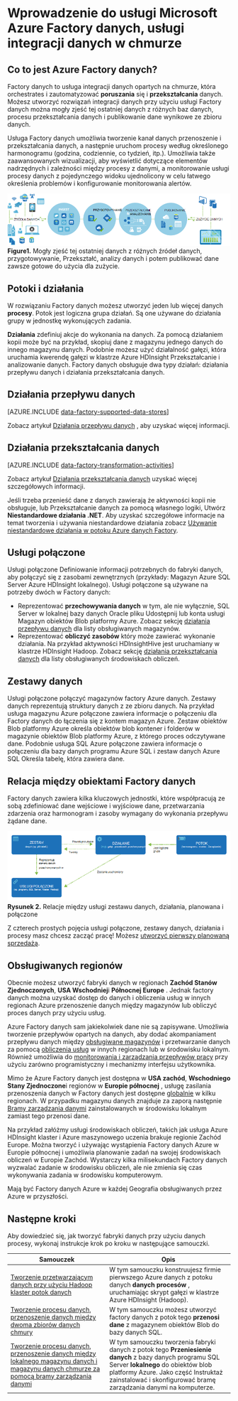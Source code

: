 <properties 
    pageTitle="Wprowadzenie do danych fabryki, usługi integracji danych | Microsoft Azure" 
    description="Dowiedz się, co to jest Azure danych Factory: usługi integracji danych w chmurze orchestrates i zautomatyzowanie przepływu i przekształcania danych." 
    keywords="Integracja danych integracji danych w chmurze, co to jest azure danych factory"
    services="data-factory" 
    documentationCenter="" 
    authors="sharonlo101" 
    manager="jhubbard" 
    editor="monicar"/>

<tags 
    ms.service="data-factory" 
    ms.workload="data-services" 
    ms.tgt_pltfrm="na" 
    ms.devlang="na" 
    ms.topic="get-started-article" 
    ms.date="09/22/2016" 
    ms.author="shlo"/>

# <a name="introduction-to-azure-data-factory-service-a-data-integration-service-in-the-cloud"></a>Wprowadzenie do usługi Microsoft Azure Factory danych, usługi integracji danych w chmurze

## <a name="what-is-azure-data-factory"></a>Co to jest Azure Factory danych? 
Factory danych to usługa integracji danych opartych na chmurze, która orchestrates i zautomatyzować **poruszania** się i **przekształcania** danych. Możesz utworzyć rozwiązań integracji danych przy użyciu usługi Factory danych można mogły zjeść tej ostatniej danych z różnych baz danych, procesu przekształcania danych i publikowanie dane wynikowe ze zbioru danych. 

Usługa Factory danych umożliwia tworzenie kanał danych przenoszenie i przekształcania danych, a następnie uruchom procesy według określonego harmonogramu (godzina, codziennie, co tydzień, itp.). Umożliwia także zaawansowanych wizualizacji, aby wyświetlić dotyczące elementów nadrzędnych i zależności między procesy z danymi, a monitorowanie usługi procesy danych z pojedynczego widoku ujednolicony w celu łatwego określenia problemów i konfigurowanie monitorowania alertów.

![Diagram: Omówienie Factory danych, usługi integracji danych](./media/data-factory-introduction/what-is-azure-data-factory.png)
**Figure1.** Mogły zjeść tej ostatniej danych z różnych źródeł danych, przygotowywanie, Przekształć, analizy danych i potem publikować dane zawsze gotowe do użycia dla zużycie.

## <a name="pipelines-and-activities"></a>Potoki i działania
W rozwiązaniu Factory danych możesz utworzyć jeden lub więcej danych **procesy**. Potok jest logiczna grupa działań. Są one używane do działania grupy w jednostkę wykonujących zadania. 

**Działania** zdefiniuj akcje do wykonania na danych. Za pomocą działaniem kopii może być na przykład, skopiuj dane z magazynu jednego danych do innego magazynu danych. Podobnie możesz użyć działalność gałęzi, która uruchamia kwerendę gałęzi w klastrze Azure HDInsight Przekształcanie i analizowanie danych. Factory danych obsługuje dwa typy działań: działania przepływu danych i działania przekształcania danych. 
  
## <a name="data-movement-activities"></a>Działania przepływu danych 
[AZURE.INCLUDE [data-factory-supported-data-stores](../../includes/data-factory-supported-data-stores.md)]

Zobacz artykuł [Działania przepływu danych](data-factory-data-movement-activities.md) , aby uzyskać więcej informacji. 

## <a name="data-transformation-activities"></a>Działania przekształcania danych
[AZURE.INCLUDE [data-factory-transformation-activities](../../includes/data-factory-transformation-activities.md)]

Zobacz artykuł [Działania przekształcania danych](data-factory-data-transformation-activities.md) uzyskać więcej szczegółowych informacji.

Jeśli trzeba przenieść dane z danych zawierają że aktywności kopii nie obsługuje, lub Przekształcanie danych za pomocą własnego logiki, Utwórz **Niestandardowe działania .NET**. Aby uzyskać szczegółowe informacje na temat tworzenia i używania niestandardowe działania zobacz [Używanie niestandardowe działania w potoku Azure danych Factory](data-factory-use-custom-activities.md).

## <a name="linked-services"></a>Usługi połączone
Usługi połączone Definiowanie informacji potrzebnych do fabryki danych, aby połączyć się z zasobami zewnętrznych (przykłady: Magazyn Azure SQL Server Azure HDInsight lokalnego). Usługi połączone są używane na potrzeby dwóch w Factory danych:

- Reprezentować **przechowywania danych** w tym, ale nie wyłącznie, SQL Server w lokalnej bazy danych Oracle pliku Udostępnij lub konta usługi Magazyn obiektów Blob platformy Azure. Zobacz sekcję [działania przepływu danych](data-factory-data-movement-activities.md) dla listy obsługiwanych magazynów. 
- Reprezentować **obliczyć zasobów** który może zawierać wykonanie działania. Na przykład aktywności HDInsightHive jest uruchamiany w klastrze HDInsight Hadoop. Zobacz sekcję [działania przekształcania danych](data-factory-data-transformation-activities.md) dla listy obsługiwanych środowiskach obliczeń. 

## <a name="datasets"></a>Zestawy danych 
Usługi połączone połączyć magazynów factory Azure danych. Zestawy danych reprezentują struktury danych z ze zbioru danych. Na przykład usługa magazynu Azure połączone zawiera informacje o połączeniu dla Factory danych do łączenia się z kontem magazyn Azure. Zestaw obiektów Blob platformy Azure określa obiektów blob kontener i folderów w magazynie obiektów Blob platformy Azure, z którego proces odczytywane dane. Podobnie usługa SQL Azure połączone zawiera informacje o połączeniu dla bazy danych programu Azure SQL i zestaw danych Azure SQL Określa tabelę, która zawiera dane.   

## <a name="relationship-between-data-factory-entities"></a>Relacja między obiektami Factory danych
Factory danych zawiera kilka kluczowych jednostki, które współpracują ze sobą zdefiniować dane wejściowe i wyjściowe dane, przetwarzania zdarzenia oraz harmonogram i zasoby wymagany do wykonania przepływu żądane dane.

![Diagram: Danych Factory, danych integracji usługi w chmurze — pojęcia klucza](./media/data-factory-introduction/data-integration-service-key-concepts.png)
**Rysunek 2.** Relacje między usługi zestawu danych, działania, planowana i połączone

Z czterech prostych pojęcia usługi połączone, zestawy danych, działania i procesy masz chcesz zacząć pracę! Możesz [utworzyć pierwszy planowaną sprzedażą](data-factory-build-your-first-pipeline.md). 

## <a name="supported-regions"></a>Obsługiwanych regionów
Obecnie możesz utworzyć fabryki danych w regionach **Zachód Stanów Zjednoczonych**, **USA Wschodniej**i **Północnej Europe** . Jednak factory danych można uzyskać dostęp do danych i obliczenia usług w innych regionach Azure przenoszenie danych między magazynów lub obliczyć proces danych przy użyciu usług. 

Azure Factory danych sam jakiekolwiek dane nie są zapisywane. Umożliwia tworzenie przepływów opartych na danych, aby dodać akompaniament przepływu danych między [obsługiwane magazynów](data-factory-data-movement-activities.md#supported-data-stores) i przetwarzanie danych za pomocą [obliczenia usług](data-factory-compute-linked-services.md) w innych regionach lub w środowisku lokalnym. Również umożliwia do [monitorowania i zarządzania przepływów pracy](data-factory-monitor-manage-pipelines.md) przy użyciu zarówno programistyczny i mechanizmy interfejsu użytkownika. 

Mimo że Azure Factory danych jest dostępna w **USA zachód**, **Wschodniego Stany Zjednoczone**i regionów w **Europie północnej** , usługę zasilania przenoszenia danych w Factory danych jest dostępne [globalnie](data-factory-data-movement-activities.md#global) w kilku regionach. W przypadku magazynu danych znajduje za zaporą następnie [Bramy zarządzania danymi](data-factory-move-data-between-onprem-and-cloud.md) zainstalowanych w środowisku lokalnym zamiast tego przenosi dane. 

Na przykład załóżmy usługi środowiskach obliczeń, takich jak usługa Azure HDInsight klaster i Azure maszynowego uczenia brakuje regionie Zachód Europe. Można tworzyć i używając wystąpienia Factory danych Azure w Europie północnej i umożliwia planowanie zadań na swojej środowiskach obliczeń w Europie Zachód. Wystarczy kilka milisekundach Factory danych wyzwalać zadanie w środowisku obliczeń, ale nie zmienia się czas wykonywania zadania w środowisku komputerowym.

Mają być Factory danych Azure w każdej Geografia obsługiwanych przez Azure w przyszłości.
  
## <a name="next-steps"></a>Następne kroki
Aby dowiedzieć się, jak tworzyć fabryki danych przy użyciu danych procesy, wykonaj instrukcje krok po kroku w następujące samouczki. 

Samouczek | Opis
-------- | -----------
[Tworzenie przetwarzającym danych przy użyciu Hadoop klaster potok danych](data-factory-build-your-first-pipeline.md) | W tym samouczku konstruujesz firmie pierwszego Azure danych z potoku danych **danych procesów** , uruchamiając skrypt gałęzi w klastrze Azure HDInsight (Hadoop). |
[Tworzenie procesu danych, przenoszenie danych między dwoma zbiorów danych chmury](data-factory-copy-data-from-azure-blob-storage-to-sql-database.md) | W tym samouczku możesz utworzyć factory danych z potok tego **przenosi dane** z magazynem obiektów Blob do bazy danych SQL.
[Tworzenie procesu danych, przenoszenie danych między lokalnego magazynu danych i magazynu danych chmurze za pomocą bramy zarządzania danymi](data-factory-move-data-between-onprem-and-cloud.md) | W tym samouczku tworzenia fabryki danych z potok tego **Przeniesienie danych** z bazy danych programu SQL Server **lokalnego** do obiektów blob platformy Azure. Jako część Instruktaż zainstalować i skonfigurować bramę zarządzania danymi na komputerze. 
